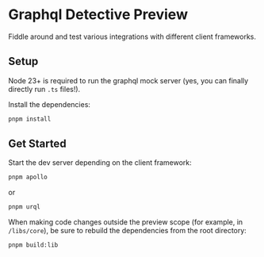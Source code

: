 # Graphql Detective Preview

Fiddle around and test various integrations with different client frameworks.

## Setup

Node 23+ is required to run the graphql mock server (yes, you can finally directly run `.ts` files!).

Install the dependencies:

```bash
pnpm install
```

## Get Started

Start the dev server depending on the client framework:

```bash
pnpm apollo
```
or
```bash
pnpm urql
```

When making code changes outside the preview scope (for example, in `/libs/core`), be sure to rebuild the dependencies from the root directory:

```bash
pnpm build:lib
```
